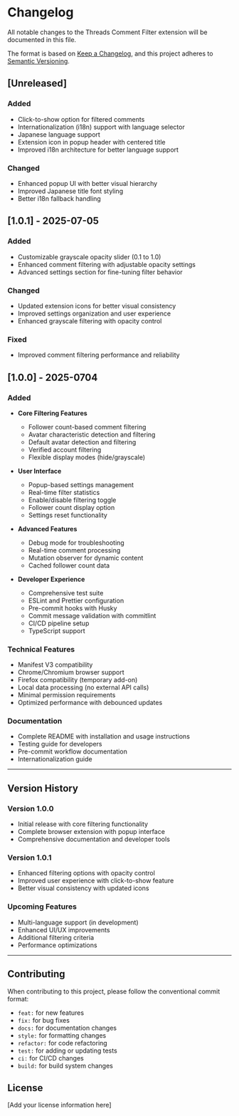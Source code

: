 # Changelog

All notable changes to the Threads Comment Filter extension will be documented in this file.

The format is based on [Keep a Changelog](https://keepachangelog.com/en/1.0.0/),
and this project adheres to [Semantic Versioning](https://semver.org/spec/v2.0.0.html).

## [Unreleased]

### Added

- Click-to-show option for filtered comments
- Internationalization (i18n) support with language selector
- Japanese language support
- Extension icon in popup header with centered title
- Improved i18n architecture for better language support

### Changed

- Enhanced popup UI with better visual hierarchy
- Improved Japanese title font styling
- Better i18n fallback handling

## [1.0.1] - 2025-07-05

### Added

- Customizable grayscale opacity slider (0.1 to 1.0)
- Enhanced comment filtering with adjustable opacity settings
- Advanced settings section for fine-tuning filter behavior

### Changed

- Updated extension icons for better visual consistency
- Improved settings organization and user experience
- Enhanced grayscale filtering with opacity control

### Fixed

- Improved comment filtering performance and reliability

## [1.0.0] - 2025-0704

### Added

- **Core Filtering Features**
  - Follower count-based comment filtering
  - Avatar characteristic detection and filtering
  - Default avatar detection and filtering
  - Verified account filtering
  - Flexible display modes (hide/grayscale)

- **User Interface**
  - Popup-based settings management
  - Real-time filter statistics
  - Enable/disable filtering toggle
  - Follower count display option
  - Settings reset functionality

- **Advanced Features**
  - Debug mode for troubleshooting
  - Real-time comment processing
  - Mutation observer for dynamic content
  - Cached follower count data

- **Developer Experience**
  - Comprehensive test suite
  - ESLint and Prettier configuration
  - Pre-commit hooks with Husky
  - Commit message validation with commitlint
  - CI/CD pipeline setup
  - TypeScript support

### Technical Features

- Manifest V3 compatibility
- Chrome/Chromium browser support
- Firefox compatibility (temporary add-on)
- Local data processing (no external API calls)
- Minimal permission requirements
- Optimized performance with debounced updates

### Documentation

- Complete README with installation and usage instructions
- Testing guide for developers
- Pre-commit workflow documentation
- Internationalization guide

---

## Version History

### Version 1.0.0

- Initial release with core filtering functionality
- Complete browser extension with popup interface
- Comprehensive documentation and developer tools

### Version 1.0.1

- Enhanced filtering options with opacity control
- Improved user experience with click-to-show feature
- Better visual consistency with updated icons

### Upcoming Features

- Multi-language support (in development)
- Enhanced UI/UX improvements
- Additional filtering criteria
- Performance optimizations

---

## Contributing

When contributing to this project, please follow the conventional commit format:

- `feat:` for new features
- `fix:` for bug fixes
- `docs:` for documentation changes
- `style:` for formatting changes
- `refactor:` for code refactoring
- `test:` for adding or updating tests
- `ci:` for CI/CD changes
- `build:` for build system changes

## License

[Add your license information here]
